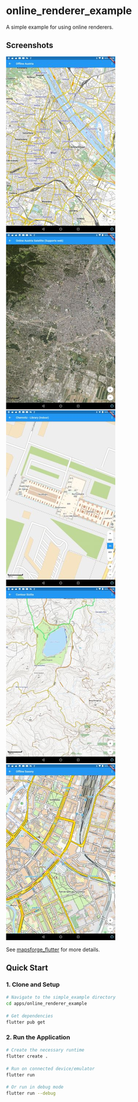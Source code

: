 # online_renderer_example

A simple example for using online renderers. 

## Screenshots

![Austria offline](https://raw.githubusercontent.com/mikes222/mapsforge_flutter/master/doc/Screenshot_2021-11-30-13-30-30-638.jpeg)
![Austria Satellite](https://raw.githubusercontent.com/mikes222/mapsforge_flutter/master/doc/Screenshot_2021-11-30-13-30-50-948.jpeg)
![Indoor navigation](https://raw.githubusercontent.com/mikes222/mapsforge_flutter/master/doc/Screenshot_2021-11-30-13-31-25-355.jpeg)
![Contour](https://raw.githubusercontent.com/mikes222/mapsforge_flutter/master/doc/Screenshot_2021-11-30-13-34-11-891.jpeg)
![City](https://raw.githubusercontent.com/mikes222/mapsforge_flutter/master/doc/Screenshot_2021-11-30-13-36-05-612.jpeg)

See [mapsforge_flutter](https://pub.dev/packages/mapsforge_flutter) for more details.


## Quick Start

### 1. Clone and Setup

```bash
# Navigate to the simple_example directory
cd apps/online_renderer_example

# Get dependencies
flutter pub get
```

### 2. Run the Application

```bash
# Create the necessary runtime
flutter create .

# Run on connected device/emulator
flutter run

# Or run in debug mode
flutter run --debug
```

